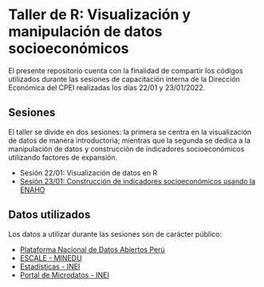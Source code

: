# Taller de R: Visualización y manipulación de datos socioeconómicos
El presente repositorio cuenta con la finalidad de compartir los códigos utilizados durante las sesiones de capacitación interna de la Dirección Económica del CPEI realizadas los días 22/01 y 23/01/2022.
## Sesiones
El taller se divide en dos sesiones: la primera se centra en la visualización de datos de manera introductoria; mientras que la segunda se dedica a la manipulación de datos y construcción de indicadores socioeconómicos utilizando factores de expansión. 
* Sesión 22/01: Visualización de datos en R
* [Sesión 23/01: Construcción de indicadores socioeconómicos usando la ENAHO](https://github.com/jbenitesg/TALLER_PILOTO_CPEI/blob/main/ANALISIS_SOCIECONOMICO/sesion2.md)
## Datos utilizados
Los datos a utilizar durante las sesiones son de carácter público: 
* [Plataforma Nacional de Datos Abiertos Perú](https://www.datosabiertos.gob.pe/)
* [ESCALE - MINEDU](http://escale.minedu.gob.pe/indicadores)
* [Estadísticas - INEI](https://www.inei.gob.pe/estadisticas/indice-tematico/sociales/)
* [Portal de Microdatos - INEI](http://iinei.inei.gob.pe/microdatos/)
